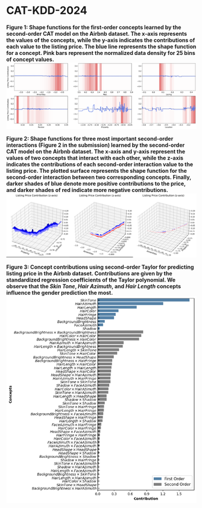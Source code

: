 # CAT-KDD-2024
**Figure 1: Shape functions for the first-order concepts learned by the second-order CAT model on the Airbnb dataset. The x-axis represents the values of the concepts, while the y-axis indicates the contributions of each value to the listing price. The blue line represents the shape function for a concept. Pink bars represent the normalized data density for 25 bins of concept values.**
![Figure 1](./airbnb_shape_functions.png)



**Figure 2: Shape functions for three most important second-order interactions (Figure 2 in the submission) learned by the second-order CAT model on the Airbnb dataset. The x-axis and y-axis represent the values of two concepts that interact with each other, while the z-axis indicates the contributions of each second-order interaction value to the listing price. The plotted surface represents the shape function for the second-order interaction between two corresponding concepts. Finally, darker shades of blue denote more positive contributions to the price, and darker shades of red indicate more negative contributions.**
![Figure 2](./airbnb_shape_functions_order2.png)

**Figure 3: Concept contributions using second-order Taylor for predicting listing price in the Airbnb dataset. Contributions are given by the standardized regression coefficients of the Taylor polynomial. We observe that the _Skin Tone_, _Hair Azimuth_, and _Hair Length_ concepts influence the gender prediction the most.**
![Figure 3](./CelebA_taylor2_contributions.png)
